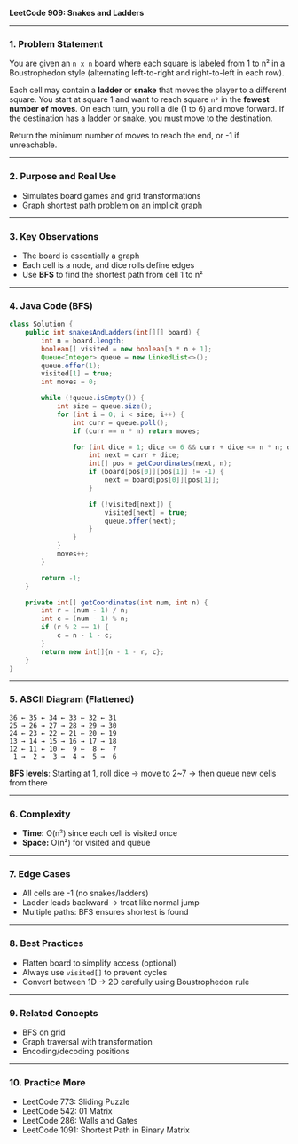 **LeetCode 909: Snakes and Ladders**

---

### 1. Problem Statement

You are given an `n x n` board where each square is labeled from 1 to n² in a Boustrophedon style (alternating left-to-right and right-to-left in each row).

Each cell may contain a **ladder** or **snake** that moves the player to a different square. You start at square 1 and want to reach square `n²` in the **fewest number of moves**. On each turn, you roll a die (1 to 6) and move forward. If the destination has a ladder or snake, you must move to the destination.

Return the minimum number of moves to reach the end, or -1 if unreachable.

---

### 2. Purpose and Real Use

- Simulates board games and grid transformations
- Graph shortest path problem on an implicit graph

---

### 3. Key Observations

- The board is essentially a graph
- Each cell is a node, and dice rolls define edges
- Use **BFS** to find the shortest path from cell 1 to n²

---

### 4. Java Code (BFS)

```java
class Solution {
    public int snakesAndLadders(int[][] board) {
        int n = board.length;
        boolean[] visited = new boolean[n * n + 1];
        Queue<Integer> queue = new LinkedList<>();
        queue.offer(1);
        visited[1] = true;
        int moves = 0;

        while (!queue.isEmpty()) {
            int size = queue.size();
            for (int i = 0; i < size; i++) {
                int curr = queue.poll();
                if (curr == n * n) return moves;

                for (int dice = 1; dice <= 6 && curr + dice <= n * n; dice++) {
                    int next = curr + dice;
                    int[] pos = getCoordinates(next, n);
                    if (board[pos[0]][pos[1]] != -1) {
                        next = board[pos[0]][pos[1]];
                    }

                    if (!visited[next]) {
                        visited[next] = true;
                        queue.offer(next);
                    }
                }
            }
            moves++;
        }

        return -1;
    }

    private int[] getCoordinates(int num, int n) {
        int r = (num - 1) / n;
        int c = (num - 1) % n;
        if (r % 2 == 1) {
            c = n - 1 - c;
        }
        return new int[]{n - 1 - r, c};
    }
}
```

---

### 5. ASCII Diagram (Flattened)

```
36 ← 35 ← 34 ← 33 ← 32 ← 31
25 → 26 → 27 → 28 → 29 → 30
24 ← 23 ← 22 ← 21 ← 20 ← 19
13 → 14 → 15 → 16 → 17 → 18
12 ← 11 ← 10 ←  9 ←  8 ←  7
 1 →  2 →  3 →  4 →  5 →  6
```

**BFS levels**: Starting at 1, roll dice → move to 2\~7 → then queue new cells from there

---

### 6. Complexity

- **Time:** O(n²) since each cell is visited once
- **Space:** O(n²) for visited and queue

---

### 7. Edge Cases

- All cells are -1 (no snakes/ladders)
- Ladder leads backward → treat like normal jump
- Multiple paths: BFS ensures shortest is found

---

### 8. Best Practices

- Flatten board to simplify access (optional)
- Always use `visited[]` to prevent cycles
- Convert between 1D → 2D carefully using Boustrophedon rule

---

### 9. Related Concepts

- BFS on grid
- Graph traversal with transformation
- Encoding/decoding positions

---

### 10. Practice More

- LeetCode 773: Sliding Puzzle
- LeetCode 542: 01 Matrix
- LeetCode 286: Walls and Gates
- LeetCode 1091: Shortest Path in Binary Matrix

